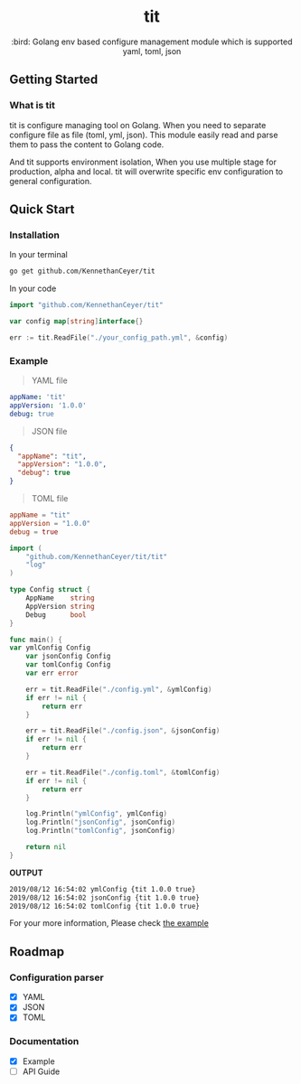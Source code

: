 <h1 align="center">tit</h1>
<p align="center">:bird: Golang env based configure management module which is supported yaml, toml, json</p>

## Getting Started

### What is tit

tit is configure managing tool on Golang. When you need to separate configure file as file (toml, yml, json). This module easily read and parse them to pass the content to Golang code.

And tit supports environment isolation, When you use multiple stage for production, alpha and local. tit will overwrite specific env configuration to general configuration. 

## Quick Start

### Installation

In your terminal

```bash
go get github.com/KennethanCeyer/tit
```

In your code

```go
import "github.com/KennethanCeyer/tit"

var config map[string]interface{}

err := tit.ReadFile("./your_config_path.yml", &config)
```

### Example


> YAML file
```yaml
appName: 'tit'
appVersion: '1.0.0'
debug: true

```

> JSON file
```json
{
  "appName": "tit",
  "appVersion": "1.0.0",
  "debug": true
}
```

> TOML file
```toml
appName = "tit"
appVersion = "1.0.0"
debug = true
```

```go
import (
	"github.com/KennethanCeyer/tit/tit"
	"log"
)

type Config struct {
	AppName    string
	AppVersion string
	Debug      bool
}

func main() {
var ymlConfig Config
	var jsonConfig Config
	var tomlConfig Config
	var err error

	err = tit.ReadFile("./config.yml", &ymlConfig)
	if err != nil {
		return err
	}

	err = tit.ReadFile("./config.json", &jsonConfig)
	if err != nil {
		return err
	}

	err = tit.ReadFile("./config.toml", &tomlConfig)
	if err != nil {
		return err
	}

	log.Println("ymlConfig", ymlConfig)
	log.Println("jsonConfig", jsonConfig)
	log.Println("tomlConfig", jsonConfig)

	return nil
}
```

**OUTPUT**

```bash
2019/08/12 16:54:02 ymlConfig {tit 1.0.0 true}
2019/08/12 16:54:02 jsonConfig {tit 1.0.0 true}
2019/08/12 16:54:02 tomlConfig {tit 1.0.0 true}
```

For your more information, Please check [the example](./tree/master/example)

## Roadmap

### Configuration parser

- [x] YAML
- [x] JSON
- [x] TOML

### Documentation

- [x] Example
- [ ] API Guide
